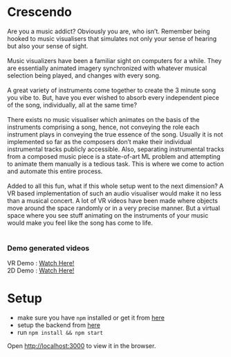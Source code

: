 # Crescendo

Are you a music addict? Obviously you are, who isn’t. Remember being hooked to music visualisers that simulates not only your sense of hearing but also your sense of sight.<br><br>
Music visualizers have been a familiar sight on computers for a while. They are essentially animated imagery synchronized with whatever musical selection being played, and changes with every song.<br><br>
A great variety of instruments come together to create the 3 minute song you vibe to. But, have you ever wished to absorb every independent piece of the song, individually, all at the same time?<br><br>
There exists no music visualiser which animates on the basis of the instruments comprising a song, hence, not conveying the role each instrument plays in conveying the true essence of the song. Usually it is not implemented so far as the composers don’t make their individual instrumental tracks publicly accessible. Also, separating instrumental tracks from a composed music piece is a state-of-art ML problem and attempting to animate them manually is a tedious task. This is where we come to action and automate this entire process.<br><br>
Added to all this fun, what if this whole setup went to the next dimension? A VR based implementation of such an audio visualiser would make it no less than a musical concert. A lot of VR videos have been made where objects move around the space randomly or in a very precise manner. But a virtual space where you see stuff animating on the instruments of your music would make you feel like the song has come to life.<br><br>

### Demo generated videos

VR Demo : [Watch Here!](https://vimeo.com/493341739) <br>
2D Demo : [Watch Here!](https://www.youtube.com/watch?v=ByL0A_I_sgE)

# Setup

- make sure you have `npm` installed or get it from [here](https://www.npmjs.com/get-npm)
- setup the backend from [here](https://github.com/CapriciousRebel/crescendo)
- run `npm install && npm start`

Open [http://localhost:3000](http://localhost:3000) to view it in the browser.

